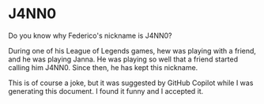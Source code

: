 # J4NN0

Do you know why Federico's nickname is J4NN0?

During one of his League of Legends games, hew was playing with a friend, and he was playing Janna. He was playing so well that a friend started calling him J4NN0. Since then, he has kept this nickname. 

This is of course a joke, but it was suggested by GitHub Copilot while I was generating this document. I found it funny and I accepted it.
